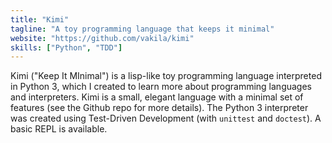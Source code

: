 ```yaml
---
title: "Kimi"
tagline: "A toy programming language that keeps it minimal"
website: "https://github.com/vakila/kimi"
skills: ["Python", "TDD"]
---
```


Kimi ("Keep It MInimal") is a lisp-like toy programming language interpreted in Python 3,
which I created to learn more about programming languages and interpreters.
Kimi is a small, elegant language with a minimal set of features
(see the Github repo for more details).
The Python 3 interpreter was created using Test-Driven Development (with `unittest` and `doctest`). 
A basic REPL is available.
